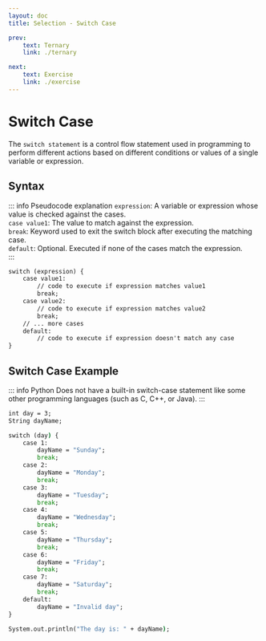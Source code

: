 ```yaml
---
layout: doc
title: Selection - Switch Case

prev:
    text: Ternary
    link: ./ternary

next:
    text: Exercise
    link: ./exercise
---
```

# Switch Case
The `switch statement` is a control flow statement used in programming to perform different actions based on different conditions or values of a single variable or expression.
## Syntax
::: info Pseudocode explanation
`expression`: A variable or expression whose value is checked against the cases.  
`case value1`: The value to match against the expression.  
`break`: Keyword used to exit the switch block after executing the matching case.  
`default`: Optional. Executed if none of the cases match the expression.  
:::
```txt
switch (expression) {
    case value1:
        // code to execute if expression matches value1
        break;
    case value2:
        // code to execute if expression matches value2
        break;
    // ... more cases
    default:
        // code to execute if expression doesn't match any case
}
```
## Switch Case Example
::: info Python
Does not have a built-in switch-case statement like some other programming languages (such as C, C++, or Java).
:::
```cmd
int day = 3;
String dayName;

switch (day) {
    case 1:
        dayName = "Sunday";
        break;
    case 2:
        dayName = "Monday";
        break;
    case 3:
        dayName = "Tuesday";
        break;
    case 4:
        dayName = "Wednesday";
        break;
    case 5:
        dayName = "Thursday";
        break;
    case 6:
        dayName = "Friday";
        break;
    case 7:
        dayName = "Saturday";
        break;
    default:
        dayName = "Invalid day";
}

System.out.println("The day is: " + dayName);
```